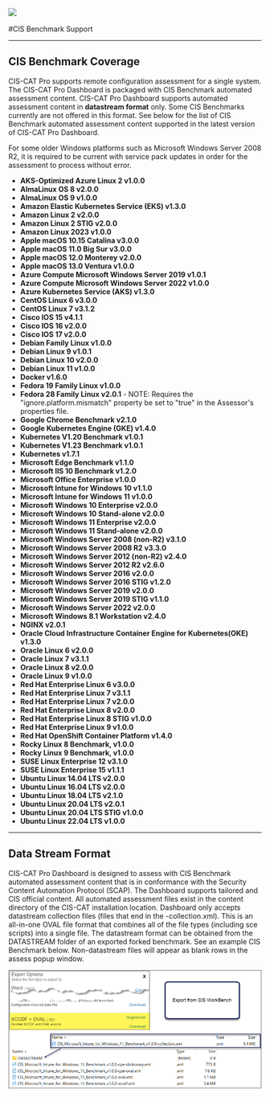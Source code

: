 ![](http://i.imgur.com/5yZfZi5.jpg)

#CIS Benchmark Support

----------------------

## CIS Benchmark Coverage

CIS-CAT Pro supports remote configuration assessment for a single system. The CIS-CAT Pro Dashboard is packaged with CIS Benchmark automated assessment content. CIS-CAT Pro Dashboard supports automated assessment content in **datastream format** only. Some CIS Benchmarks currently are not offered in this format. See below for the list of CIS Benchmark automated assessment content supported in the latest version of CIS-CAT Pro Dashboard. 

For some older Windows platforms such as Microsoft Windows Server 2008 R2, it is required to be current with service pack updates in order for the assessment to process without error.

- **AKS-Optimized Azure Linux 2 v1.0.0**
- **AlmaLinux OS 8 v2.0.0**
- **AlmaLinux OS 9 v1.0.0**
- **Amazon Elastic Kubernetes Service (EKS) v1.3.0**
- **Amazon Linux 2 v2.0.0**
- **Amazon Linux 2 STIG v2.0.0**
- **Amazon Linux 2023 v1.0.0**
- **Apple macOS 10.15 Catalina v3.0.0**
- **Apple macOS 11.0 Big Sur v3.0.0**
- **Apple macOS 12.0 Monterey v2.0.0**
- **Apple macOS 13.0 Ventura v1.0.0**
- **Azure Compute Microsoft Windows Server 2019 v1.0.1**
- **Azure Compute Microsoft Windows Server 2022 v1.0.0**
- **Azure Kubernetes Service (AKS) v1.3.0**
- **CentOS Linux 6 v3.0.0**
- **CentOS Linux 7 v3.1.2**
- **Cisco IOS 15 v4.1.1**
- **Cisco IOS 16 v2.0.0**
- **Cisco IOS 17 v2.0.0**
- **Debian Family Linux v1.0.0**
- **Debian Linux 9 v1.0.1**
- **Debian Linux 10 v2.0.0**
- **Debian Linux 11 v1.0.0**
- **Docker v1.6.0**
- **Fedora 19 Family Linux v1.0.0**
- **Fedora 28 Family Linux v2.0.1**
		- NOTE:  Requires the "ignore.platform.mismatch" property be set to "true" in the Assessor's properties file.
- **Google Chrome Benchmark v2.1.0**
- **Google Kubernetes Engine (GKE) v1.4.0**
- **Kubernetes V1.20 Benchmark v1.0.1**
- **Kubernetes V1.23 Benchmark v1.0.1**
- **Kubernetes v1.7.1**
- **Microsoft Edge Benchmark v1.1.0**
- **Microsoft IIS 10 Benchmark v1.2.0**
- **Microsoft Office Enterprise v1.0.0**
- **Microsoft Intune for Windows 10 v1.1.0**
- **Microsoft Intune for Windows 11 v1.0.0**
- **Microsoft Windows 10 Enterprise v2.0.0**
- **Microsoft Windows 10 Stand-alone v2.0.0**
- **Microsoft Windows 11 Enterprise v2.0.0**
- **Microsoft Windows 11 Stand-alone v2.0.0**
- **Microsoft Windows Server 2008 (non-R2) v3.1.0**
- **Microsoft Windows Server 2008 R2 v3.3.0**
- **Microsoft Windows Server 2012 (non-R2) v2.4.0**
- **Microsoft Windows Server 2012 R2 v2.6.0**
- **Microsoft Windows Server 2016 v2.0.0**
- **Microsoft Windows Server 2016 STIG v1.2.0**
- **Microsoft Windows Server 2019 v2.0.0**
- **Microsoft Windows Server 2019 STIG v1.1.0**
- **Microsoft Windows Server 2022 v2.0.0**
- **Microsoft Windows 8.1 Workstation v2.4.0**
- **NGINX v2.0.1**
- **Oracle Cloud Infrastructure Container Engine for Kubernetes(OKE) v1.3.0**
- **Oracle Linux 6 v2.0.0**
- **Oracle Linux 7 v3.1.1**
- **Oracle Linux 8 v2.0.0**
- **Oracle Linux 9 v1.0.0**
- **Red Hat Enterprise Linux 6 v3.0.0**
- **Red Hat Enterprise Linux 7 v3.1.1**
- **Red Hat Enterprise Linux 7 v2.0.0**
- **Red Hat Enterprise Linux 8 v2.0.0**
- **Red Hat Enterprise Linux 8 STIG v1.0.0**
- **Red Hat Enterprise Linux 9 v1.0.0**
- **Red Hat OpenShift Container Platform v1.4.0**
- **Rocky Linux 8 Benchmark, v1.0.0**
- **Rocky Linux 9 Benchmark, v1.0.0**
- **SUSE Linux Enterprise 12 v3.1.0**
- **SUSE Linux Enterprise 15 v1.1.1**
- **Ubuntu Linux 14.04 LTS v2.0.0**
- **Ubuntu Linux 16.04 LTS v2.0.0**
- **Ubuntu Linux 18.04 LTS v2.1.0**
- **Ubuntu Linux 20.04 LTS v2.0.1**
- **Ubuntu Linux 20.04 LTS STIG v1.0.0**
- **Ubuntu Linux 22.04 LTS v1.0.0**

----------------------

## Data Stream Format

CIS-CAT Pro Dashboard is designed to assess with CIS Benchmark automated assessment content that is in conformance with the Security Content Automation Protocol (SCAP). The Dashboard  supports tailored and CIS official content. All automated assessment files exist in the content directory of the CIS-CAT installation location. Dashboard only accepts datastream collection files (files that end in the -collection.xml). This is an all-in-one OVAL file format that combines all of the file types (including sce scripts) into a single file. The datastream format can be obtained from the DATASTREAM folder of an exported forked benchmark. See an example CIS Benchmark below. Non-datastream files will appear as blank rows in the assess popup window.

![](img/datastream.png)